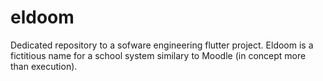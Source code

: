 # eldoom
Dedicated repository to a sofware engineering flutter project. Eldoom is a fictitious name for a school system similary to Moodle (in concept more than execution).
